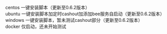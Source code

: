 centos  一键安装脚本（更新至0.6.2版本）<br>
ubuntu  一键安装脚本加定时cashout加添加bee服务自启动（更新至0.6.2版本）<br>
windows 一键安装脚本，暂未测试cashout部分（更新至0.6.2版本）<br>
docker  仅启动，还未开始测试<br>
